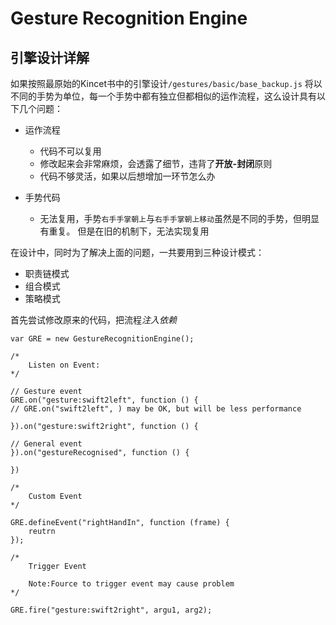 # Gesture Recognition Engine

## 引擎设计详解

如果按照最原始的Kincet书中的引擎设计`/gestures/basic/base_backup.js`
将以不同的手势为单位，每一个手势中都有独立但都相似的运作流程，这么设计具有以下几个问题：

- 运作流程
	- 代码不可以复用
	- 修改起来会非常麻烦，会透露了细节，违背了**开放-封闭**原则
	- 代码不够灵活，如果以后想增加一环节怎么办

- 手势代码
	- 无法复用，手势`右手手掌朝上`与`右手手掌朝上移动`虽然是不同的手势，但明显有重复。
	但是在旧的机制下，无法实现复用

在设计中，同时为了解决上面的问题，一共要用到三种设计模式：

- 职责链模式
- 组合模式
- 策略模式

首先尝试修改原来的代码，把流程*注入依赖*


```
var GRE = new GestureRecognitionEngine();

/*
    Listen on Event:
*/

// Gesture event
GRE.on("gesture:swift2left", function () {
// GRE.on("swift2left", ) may be OK, but will be less performance

}).on("gesture:swift2right", function () {

// General event
}).on("gestureRecognised", function () {

})

/*
    Custom Event
*/

GRE.defineEvent("rightHandIn", function (frame) {
    reutrn 
});

/*
    Trigger Event

    Note:Fource to trigger event may cause problem
*/

GRE.fire("gesture:swift2right", argu1, arg2);

```



